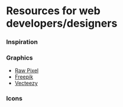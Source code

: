 # Resources for web developers/designers

### Inspiration

### Graphics

- [Raw Pixel](https://www.rawpixel.com/)
- [Freepik](https://www.freepik.com/)
- [Vecteezy](https://www.vecteezy.com/)

### Icons

